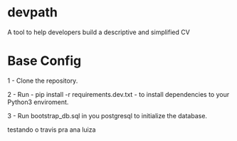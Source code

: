 # devpath
A tool to help developers build a descriptive and simplified CV

# Base Config
1 - Clone the repository.

2 - Run - pip install -r requirements.dev.txt - to install dependencies to your Python3 enviroment.

3 - Run bootstrap_db.sql in you postgresql to initialize the database.

testando o travis pra ana luiza
